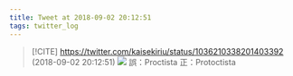 ```yaml
---
title: Tweet at 2018-09-02 20:12:51
tags: twitter_log
---
```


> [!CITE] https://twitter.com/kaisekiriu/status/1036210338201403392 (2018-09-02 20:12:51)
> ![](https://twitter.com/kaisekiriu/status/1036210338201403392)
> 誤：Proctista
> 正：Protoctista
